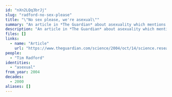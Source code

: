 ```yaml
---
id: "nXn2LQq3brJj"
slug: "radford-no-sex-please"
title: "\"No sex please, we're asexual\""
summary: "An article in *The Guardian* about asexuality which mentions AVEN and quotes asexual people"
description: "An article in *The Guardian* about asexuality which mentions AVEN, includes quotes from asexual people, and distinguishes asexuality from libido"
files: []
links:
  - name: "Article"
    url: "https://www.theguardian.com/science/2004/oct/14/science.research1"
people:
  - "Tim Radford"
identities:
  - "asexual"
from_year: 2004
decades:
  - 2000
aliases: []
---
```

